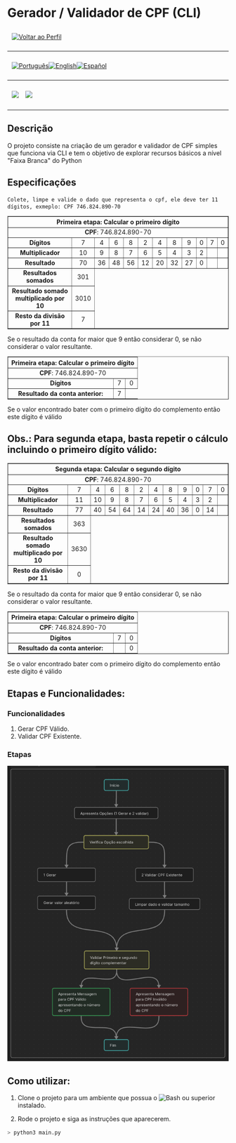 <p align="center">
  <h1>
    Gerador / Validador de CPF (CLI)
  </h1>
</p>

<div style="display: flex; align-items: center; padding: 10px;">
  <span>
    <a href="https://github.com/rafael-o-cunha/rafael-o-cunha">
        <img src="https://img.shields.io/badge/-Home-black?style=for-the-badge" alt="Voltar ao Perfil">
    </a>
</span>
</div>

---

<div style="display: flex; align-items: center; padding: 10px;">
  <span>
    <a href="https://github.com/rafael-o-cunha/gerador_e_validador_cpf/blob/main/README.md">
      <img src="https://img.shields.io/badge/-Português-green?style=for-the-badge" alt="Português">
    </a>
  </span>

  <span>
    <a href="https://github.com/rafael-o-cunha/gerador_e_validador_cpf/blob/main/README_EN.md">
      <img src="https://img.shields.io/badge/-English-blue?style=for-the-badge" alt="English">
    </a>
  </span>

  <span>
    <a href="https://github.com/rafael-o-cunha/gerador_e_validador_cpf/blob/main/README_ES.md">
      <img src="https://img.shields.io/badge/-Español-red?style=for-the-badge" alt="Español">
    </a>
  </span>
</div>

---

<div style="display: flex; align-items: center; padding: 10px;">
  <span style="margin-right: 15px">
    <img src="https://img.shields.io/badge/Python-3776AB?logo=python&logoColor=fff" />
  </span>
  <span>
  <span style="margin-right: 15px">
    <img src="https://img.shields.io/badge/Obsidian-%23483699.svg?&logo=obsidian&logoColor=white" />
  </span>
</div>

---



## Descrição
O projeto consiste na criação de um gerador e validador de CPF simples que funciona via CLI e tem o objetivo de explorar recursos básicos a nível "Faixa Branca" do Python


## Especificações
    Colete, limpe e valide o dado que representa o cpf, ele deve ter 11 dígitos, exmeplo: CPF 746.824.890-70

<table border="1" style="border-collapse: collapse; text-align: center;">
  <thead>
    <tr>
      <th colspan="12"  style="text-align:center;">Primeira etapa: Calcular o primeiro dígito</th>
    </tr>
  </thead>
  <tbody>
    <tr>
      <td colspan="12"  style="text-align:center;"><strong>CPF</strong>: 746.824.890-70</td>
    </tr>
    <tr>
      <td><strong>Dígitos</strong></td>
      <td>7</td>
      <td>4</td>
      <td>6</td>
      <td>8</td>
      <td>2</td>
      <td>4</td>
      <td>8</td>
      <td>9</td>
      <td>0</td>
      <td>7</td>
      <td>0</td>
    </tr>
    <tr>
      <td><strong>Multiplicador</strong></td>
      <td>10</td>
      <td>9</td>
      <td>8</td>
      <td>7</td>
      <td>6</td>
      <td>5</td>
      <td>4</td>
      <td>3</td>
      <td>2</td>
      <td></td>
      <td></td>
    </tr>
    <tr>
      <td><strong>Resultado</strong></td>
      <td>70</td>
      <td>36</td>
      <td>48</td>
      <td>56</td>
      <td>12</td>
      <td>20</td>
      <td>32</td>
      <td>27</td>
      <td>0</td>
      <td></td>
      <td></td>
    </tr>
    <tr>
      <td><strong>Resultados somados</strong></td>
      <td>301</td>
    </tr>
    <tr>
      <td><strong>Resultado somado multiplicado por 10</strong></td>
      <td>3010</td>
    </tr>
    <tr>
      <td><strong>Resto da divisão por 11</strong></td>
      <td>7</td>
    </tr>
  </tbody>
</table>

Se o resultado da conta for maior que 9 então considerar 0,
se não considerar o valor resultante.


<table border="1" style="border-collapse: collapse; text-align: center;">
  <thead>
    <tr>
      <th colspan="12"  style="text-align:center;">Primeira etapa: Calcular o primeiro dígito</th>
    </tr>
  </thead>
  <tbody>
    <tr>
      <td colspan="12"  style="text-align:center;"><strong>CPF</strong>: 746.824.890-70</td>
    </tr>
    <tr>
      <td><strong>Dígitos</strong></td>
      <td>7</td>
      <td>0</td>
    </tr>
    <tr>
      <td><strong>Resultado da conta anterior:</strong></td>
      <td>7</td>
    </tr>
    <tr>
  </tbody>
</table>

Se o valor encontrado bater com o primeiro dígito do complemento então este dígito é válido

## Obs.: Para segunda etapa, basta repetir o cálculo incluindo o primeiro dígito válido:

<table border="1" style="border-collapse: collapse; text-align: center;">
  <thead>
    <tr>
      <th colspan="12"  style="text-align:center;">Segunda etapa: Calcular o segundo dígito</th>
    </tr>
  </thead>
  <tbody>
    <tr>
      <td colspan="12"  style="text-align:center;"><strong>CPF</strong>: 746.824.890-70</td>
    </tr>
    <tr>
      <td><strong>Dígitos</strong></td>
      <td>7</td>
      <td>4</td>
      <td>6</td>
      <td>8</td>
      <td>2</td>
      <td>4</td>
      <td>8</td>
      <td>9</td>
      <td>0</td>
      <td>7</td>
      <td>0</td>
    </tr>
    <tr>
      <td><strong>Multiplicador</strong></td>
      <td>11</td>
      <td>10</td>
      <td>9</td>
      <td>8</td>
      <td>7</td>
      <td>6</td>
      <td>5</td>
      <td>4</td>
      <td>3</td>
      <td>2</td>
      <td></td>
    </tr>
    <tr>
      <td><strong>Resultado</strong></td>
      <td>77</td>
      <td>40</td>
      <td>54</td>
      <td>64</td>
      <td>14</td>
      <td>24</td>
      <td>40</td>
      <td>36</td>
      <td>0</td>
      <td>14</td>
      <td></td>
    </tr>
    <tr>
      <td><strong>Resultados somados</strong></td>
      <td>363</td>
    </tr>
    <tr>
      <td><strong>Resultado somado multiplicado por 10</strong></td>
      <td>3630</td>
    </tr>
    <tr>
      <td><strong>Resto da divisão por 11</strong></td>
      <td>0</td>
    </tr>
  </tbody>
</table>

Se o resultado da conta for maior que 9 então considerar 0,
se não considerar o valor resultante.


<table border="1" style="border-collapse: collapse; text-align: center;">
  <thead>
    <tr>
      <th colspan="12"  style="text-align:center;">Primeira etapa: Calcular o primeiro dígito</th>
    </tr>
  </thead>
  <tbody>
    <tr>
      <td colspan="12"  style="text-align:center;"><strong>CPF</strong>: 746.824.890-70</td>
    </tr>
    <tr>
      <td><strong>Dígitos</strong></td>
      <td>7</td>
      <td>0</td>
    </tr>
    <tr>
      <td><strong>Resultado da conta anterior:</strong></td>
      <td></td>
      <td>0</td>
    </tr>
    <tr>
  </tbody>
</table>

Se o valor encontrado bater com o primeiro dígito do complemento então este dígito é válido


## Etapas e Funcionalidades:

### Funcionalidades

1. Gerar CPF Válido.
2. Validar CPF Existente.

### Etapas

![.](/assets/Diagrama%20Validação%20CPF%20PT.br.png)


## Como utilizar:
1. Clone o projeto para um ambiente que possua o  ![Bash](https://img.shields.io/badge/Python-3.12.3-blue) ou superior instalado.

2. Rode o projeto e siga as instruções que aparecerem.
```bash
> python3 main.py
```
